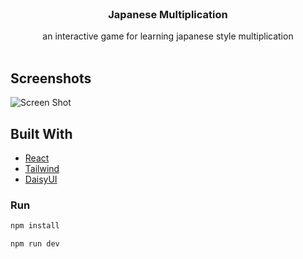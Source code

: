 <br/>
<p align="center">
  <h3 align="center">Japanese Multiplication</h3>

  <p align="center">
    an interactive game for learning japanese style multiplication
    <br/>
    <br/>
  </p>
</p>



## Screenshots

![Screen Shot](images/screenshot.png)


## Built With



* [React]()
* [Tailwind]()
* [DaisyUI]()

### Run

```sh
npm install 
```
```sh
npm run dev
```


